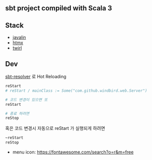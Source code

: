 ## sbt project compiled with Scala 3

## Stack
* [javalin](https://javalin.io/)
* [htmx](https://htmx.org/)
* [twirl](https://www.playframework.com/documentation/3.0.x/ScalaTemplates)

## Dev
[sbt-resolver](https://github.com/spray/sbt-revolver) 로 Hot Reloading 

```bash
reStart
# reStart / mainClass := Some("com.github.windbird.web.Server")

# 코드 변경이 있으면 또
reStart

# 종료 하려면
reStop
```

혹은 코드 변경시 자동으로 reStart 가 실행되게 하려면
```bash
~reStart
reStop
```

* menu icon: https://fontawesome.com/search?o=r&m=free
